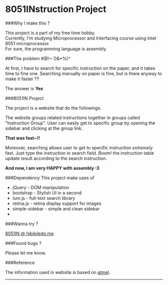 8051INstruction Project
===================

###Why I make this ?

This project is a part of my free time hobby.   
Currently, I'm studying Microprocessor and Interfacing course using Intel 8051 microprocessor.  
For sure, the programming language is assembly.

###The problem #@!~`()&*%)^

At first, I have to search for specific instruction on the paper, and it takes time
to fine one. Searching manually on paper is fine, but is there anyway to make it faster ??  

The answer is **Yes**

###8051IN Project

The project is a website that do the followings.  

The website groups related instructions together in groups called "Instruction Group".
User can easily get to specific group by opening the sidebar and clicking at the group link.  

**That was fast~!!**

Moreover, searching allows user to get to specific instruction *extremely* fast.
Just type the instruction in search field. Boom! the instruction table update result
according to the search instruction.

**And now, I am very HAPPY with assembly :3**

###Dependency
This project make uses of 
* jQuery - DOM manipulation
* bootstrap - Stylish UI in a second
* lunr.js - full-text search library 
* retina.js - retina display support for images
* simple-sidebar - simple and clean sidebar
* 
###Wanna try ?

[8051IN @ hibikiledo.me](http://8051.hibikiledo.me)

###Found bugs ?

Please let me know.

###Reference

The information used in website is based on [atmel](http://www.atmel.com/images/doc0509.pdf).

----------

